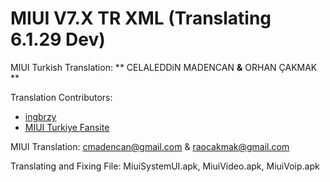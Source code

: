 MIUI V7.X TR XML
(Translating 6.1.29 Dev) 
==============================

MIUI Turkish Translation: ** CELALEDDiN MADENCAN **&** ORHAN ÇAKMAK **

Translation Contributors:
- [ingbrzy](http://xiaomi.eu)
- [ MIUI Turkiye Fansite](http://www.miuiturkiye.net)  

MIUI Translation: cmadencan@gmail.com & raocakmak@gmail.com


Translating and Fixing File: 
MiuiSystemUI.apk, MiuiVideo.apk, MiuiVoip.apk

